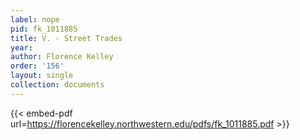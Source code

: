 ```yaml
---
label: nope
pid: fk_1011885
title: V. - Street Trades
year:
author: Florence Kelley
order: '156'
layout: single
collection: documents
---
```



{{< embed-pdf url=https://florencekelley.northwestern.edu/pdfs/fk_1011885.pdf >}}